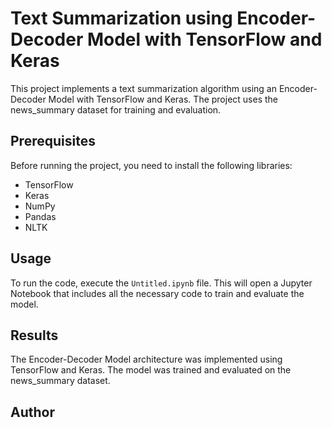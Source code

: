 # Text Summarization using Encoder-Decoder Model with TensorFlow and Keras

This project implements a text summarization algorithm using an Encoder-Decoder Model with TensorFlow and Keras. The project uses the news_summary dataset for training and evaluation.

## Prerequisites

Before running the project, you need to install the following libraries:

- TensorFlow
- Keras
- NumPy
- Pandas
- NLTK

## Usage

To run the code, execute the `Untitled.ipynb` file. This will open a Jupyter Notebook that includes all the necessary code to train and evaluate the model.

## Results

The Encoder-Decoder Model architecture was implemented using TensorFlow and Keras. The model was trained and evaluated on the news_summary dataset.

## Author



